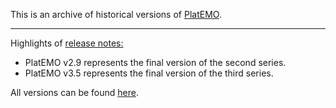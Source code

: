 This is an archive of historical versions of [PlatEMO](https://github.com/BIMK/PlatEMO).

---

Highlights of [release notes:](https://github.com/BIMK/PlatEMO/blob/master/Doc/releasenote.md)
* PlatEMO v2.9 represents the final version of the second series.
* PlatEMO v3.5 represents the final version of the third series.

All versions can be found [here](https://github.com/BIMK/PlatEMO/releases/).
